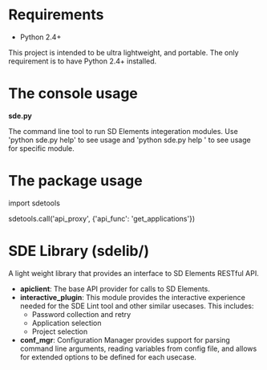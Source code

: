 Requirements
================
- Python 2.4+

This project is intended to be ultra lightweight, and portable.
The only requirement is to have Python 2.4+ installed.

The console usage
================

__sde.py__

The command line tool to run SD Elements integeration modules. Use 'python sde.py help' to see usage and 'python sde.py help <cmd>' to see usage for specific module.

The package usage
================
import sdetools

sdetools.call('api_proxy', {'api_func': 'get_applications'})

SDE Library (sdelib/)
================
A light weight library that provides an interface to SD Elements RESTful API.

- __apiclient__: The base API provider for calls to SD Elements.
- __interactive_plugin__: This module provides the interactive experience needed for the SDE Lint tool and other similar usecases. This includes:
    - Password collection and retry
    - Application selection
    - Project selection
- __conf_mgr__: Configuration Manager provides support for parsing command line arguments, reading variables from config file, and allows for extended options to be defined for each usecase.

